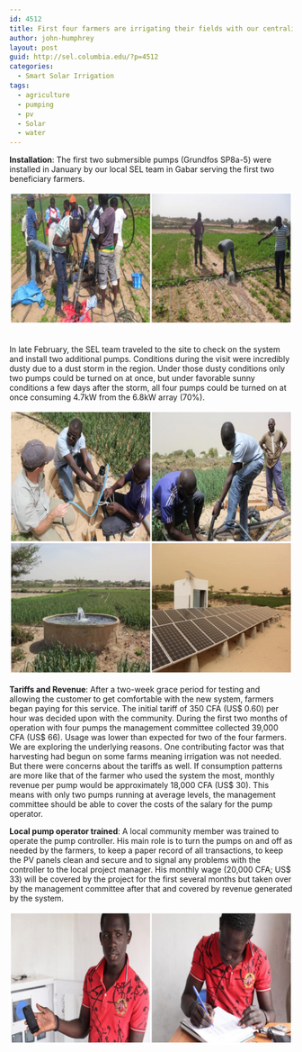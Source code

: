 ```yaml
---
id: 4512
title: First four farmers are irrigating their fields with our centralized solar array.
author: john-humphrey
layout: post
guid: http://sel.columbia.edu/?p=4512
categories:
  - Smart Solar Irrigation
tags:
  - agriculture
  - pumping
  - pv
  - Solar
  - water
---
```

**Installation**: The first two submersible pumps (Grundfos SP8a-5) were installed in January by our local SEL team in Gabar serving the first two beneficiary farmers. &nbsp; 

<img class="alignnone size-large wp-image-4513" src="/assets/uploads/blog/2015/05/Screenshot-2015-05-28-14.20.48-700x238.png" alt="Water Pump" width="700" height="238" /> &nbsp; 

In late February, the SEL team traveled to the site to check on the system and install two additional pumps. Conditions during the visit were incredibly dusty due to a dust storm in the region. Under those dusty conditions only two pumps could be turned on at once, but under favorable sunny conditions a few days after the storm, all four pumps could be turned on at once consuming 4.7kW from the 6.8kW array (70%). &nbsp; 

<img class="alignnone size-large wp-image-4514" src="/assets/uploads/blog/2015/05/Screenshot-2015-05-28-14.21.30-700x471.png" alt="4 pics" width="700" height="471" /> 

**Tariffs and Revenue**: After a two-week grace period for testing and allowing the customer to get comfortable with the new system, farmers began paying for this service. The initial tariff of 350 CFA (US$ 0.60) per hour was decided upon with the community. During the first two months of operation with four pumps the management committee collected 39,000 CFA (US$ 66). Usage was lower than expected for two of the four farmers. We are exploring the underlying reasons. One contributing factor was that harvesting had begun on some farms meaning irrigation was not needed. But there were concerns about the tariffs as well. If consumption patterns are more like that of the farmer who used the system the most, monthly revenue per pump would be approximately 18,000 CFA (US$ 30). This means with only two pumps running at average levels, the management committee should be able to cover the costs of the salary for the pump operator. &nbsp; 

**Local pump operator trained**: A local community member was trained to operate the pump controller. His main role is to turn the pumps on and off as needed by the farmers, to keep a paper record of all transactions, to keep the PV panels clean and secure and to signal any problems with the controller to the local project manager. His monthly wage (20,000 CFA; US$ 33) will be covered by the project for the first several months but taken over by the management committee after that and covered by revenue generated by the system. &nbsp; 

<img class="alignnone size-large wp-image-4515" src="/assets/uploads/blog/2015/05/Screenshot-2015-05-28-14.22.08-700x238.png" alt="Operator" width="700" height="238" />
